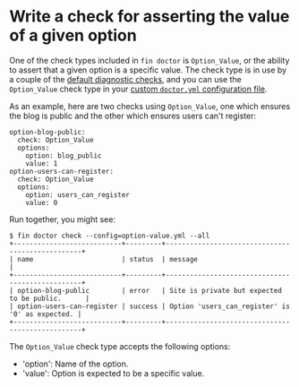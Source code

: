 # Write a check for asserting the value of a given option

One of the check types included in `fin doctor` is `Option_Value`, or the ability to assert that a given option is a specific value. The check type is in use by a couple of the [default diagnostic checks](https://make.wordpress.org/cli/handbook/guides/doctor/doctor-default-checks/), and you can use the `Option_Value` check type in your [custom `doctor.yml` configuration file](https://make.wordpress.org/cli/handbook/guides/doctor/doctor-customize-config/).

As an example, here are two checks using `Option_Value`, one which ensures the blog is public and the other which ensures users can't register:

    option-blog-public:
      check: Option_Value
      options:
        option: blog_public
        value: 1
    option-users-can-register:
      check: Option_Value
      options:
        option: users_can_register
        value: 0


Run together, you might see:

    $ fin doctor check --config=option-value.yml --all
    +---------------------------+---------+-------------------------------------------------+
    | name                      | status  | message                                         |
    +---------------------------+---------+-------------------------------------------------+
    | option-blog-public        | error   | Site is private but expected to be public.      |
    | option-users-can-register | success | Option 'users_can_register' is '0' as expected. |
    +---------------------------+---------+-------------------------------------------------+


The `Option_Value` check type accepts the following options:

* 'option': Name of the option.
* 'value': Option is expected to be a specific value.
